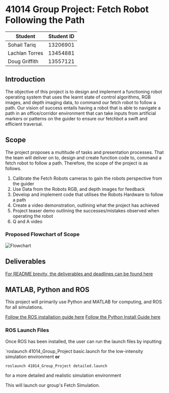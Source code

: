 # 41014 Group Project: Fetch Robot Following the Path


| Student | Student ID|
|-------|-------|
|Sohail Tariq |13206901|
|Lachlan Torres |13454881|
|Doug Griffith| 13557121|

## Introduction

The objective of this project is to design and implement a functioning robot operating system that uses the learnt state of control algorithms, RGB images, and depth imaging data, to command our fetch robot to follow a path. Our vision of success entails having a robot that is able to navigate a path in an office/corridor environment that can take inputs from artificial markers or patterns on the guider to ensure our fetchbot a swift and efficient traversal.

## Scope

The project proposes a multitude of tasks and presentation processes. That the team will deliver on to, design and create function code to, command a fetch robot to follow a path. Therefore, the scope of the project is as follows.


1. Calibrate the Fetch Robots cameras to gain the robots perspective from the guider 
2. Use Data from the Robots RGB, and depth images for feedback 
3. Develop and implement code that utilises the Robots Hardware to follow a path 
4. Create a video demonstration, outlining what the project has achieved  
5. Project teaser demo outlining the successes/mistakes observed when operating the robot 
6. Q and A video

### Proposed Flowchart of Scope
![Flowchart](https://i.ibb.co/sFpbVPH/Picture1.jpg)


## Deliverables

[For README brevity, the deliverables and deadlines can be found here](<Group Project Deliverables>)


## MATLAB, Python and ROS

This project will primarily use Python and MATLAB for computing, and ROS for all simulations. 

[Follow the ROS installation guide here](http://wiki.ros.org/ROS/Installation)
[Follow the Python Install Guide here](https://wiki.python.org/moin/BeginnersGuide/Download)


### ROS Launch Files

Once ROS has been installed, the user can run the launch files by inputting 

`roslaunch 41014_Group_Project basic.launch
for the low-intensity simulation environment
**or**

`roslaunch 41014_Group_Project detailed.launch`

for a more detailed and realistic simulation environment

This will launch our group's Fetch Simulation. 